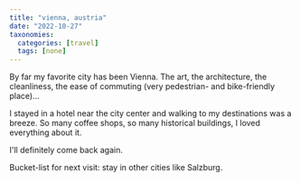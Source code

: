 ```yaml
---
title: "vienna, austria"
date: "2022-10-27"
taxonomies:
  categories: [travel]
  tags: [none]
---
```


By far my favorite city has been Vienna. The art, the architecture, the cleanliness, the ease of commuting (very pedestrian- and bike-friendly place)...

I stayed in a hotel near the city center and walking to my destinations was a breeze. So many coffee shops, so many historical buildings, I loved everything about it.

I'll definitely come back again.

Bucket-list for next visit: stay in other cities like Salzburg.
